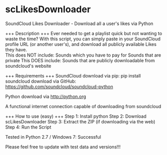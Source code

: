 scLikesDownloader
=================

SoundCloud Likes Downloader - Download all a user's likes via Python


+++ Description +++
  Ever needed to get a playlist quick but not wanting to waste the time?  With this script, you can simply paste in your SoundCloud profile URL (or another user's), and download all publicly available Likes they have.  
  This does NOT include: 
    Sounds which you have to pay for
    Sounds that are private
  This DOES include:
    Sounds that are publicly downloadable from soundcloud's website
    
+++ Requirements +++
SoundCloud
  download via pip: pip install soundcloud
  download via GitHub: https://github.com/soundcloud/soundcloud-python
  
Python
  download via http://python.org

A functional internet connection capable of downloading from soundcloud

+++ How to use (easy) +++
Step 1: Install python
Step 2: Download scLikesDownloader
Step 3: Extract the ZIP (if downloading via the web)
Step 4: Run the Script

Tested in Python 2.7 / Windows 7: Successful

Please feel free to update with test data and versions!!!
